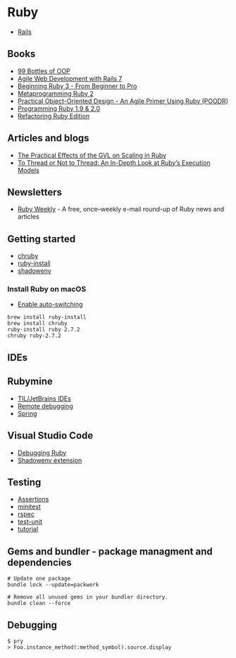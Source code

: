 # Ruby

* [Rails](./rails.md)

## Books

* [99 Bottles of OOP](https://sandimetz.com/99bottles)
* [Agile Web Development with Rails 7](https://pragprog.com/titles/rails7/agile-web-development-with-rails-7/)
* [Beginning Ruby 3 - From Beginner to Pro](https://link.springer.com/book/10.1007/978-1-4842-6324-2)
* [Metaprogramming Ruby 2](https://pragprog.com/titles/ppmetr2/metaprogramming-ruby-2/)
* [Practical Object-Oriented Design - An Agile Primer Using Ruby (POODR)](https://www.poodr.com/)
* [Programming Ruby 1.9 & 2.0](https://pragprog.com/titles/ruby4/programming-ruby-1-9-2-0-4th-edition/)
* [Refactoring Ruby Edition](https://martinfowler.com/books/refactoringRubyEd.html)

## Articles and blogs

* [The Practical Effects of the GVL on Scaling in Ruby](https://www.speedshop.co/2020/05/11/the-ruby-gvl-and-scaling.html)
* [To Thread or Not to Thread: An In-Depth Look at Ruby’s Execution Models](https://shopify.engineering/ruby-execution-models)

## Newsletters

* [Ruby Weekly](https://rubyweekly.com/) - A free, once–weekly e-mail round-up of Ruby news and articles

## Getting started

* [chruby](https://github.com/postmodern/chruby)
* [ruby-install](https://github.com/postmodern/ruby-install#readme)
* [shadowenv](https://github.com/Shopify/shadowenv)

### Install Ruby on macOS

* [Enable auto-switching](https://github.com/postmodern/chruby#auto-switching)

```
brew install ruby-install
brew install chruby
ruby-install ruby 2.7.2
chruby ruby-2.7.2
```

## IDEs

## Rubymine

* [TIL/JetBrains IDEs](./jetbrains-ides.md)
* [Remote debugging](https://www.jetbrains.com/help/ruby/attaching-to-remote-process.html)
* [Spring](https://www.jetbrains.com/help/ruby/spring.html)

## Visual Studio Code

* [Debugging Ruby](https://dev.to/dnamsons/ruby-debugging-in-vscode-3bkj)
* [Shadowenv extension](https://github.com/Shopify/vscode-shadowenv)

## Testing

* [Assertions](http://docs.seattlerb.org/minitest/Minitest/Assertions.html)
* [minitest](https://github.com/seattlerb/minitest)
* [rspec](https://rspec.info/)
* [test-unit](https://test-unit.github.io/)
* [tutorial](https://dev.to/exampro/testunit-writing-test-code-in-ruby-part-1-of-3-44m2)

## Gems and bundler - package managment and dependencies

```
# Update one package
bundle lock --update=packwerk

# Remove all unused gems in your bundler directory.
bundle clean --force
```

## Debugging

```
$ pry
> Foo.instance_method(:method_symbol).source.display
```

